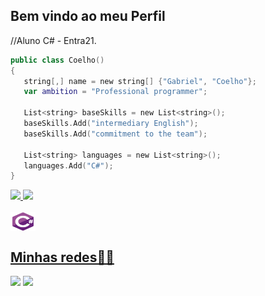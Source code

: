 ## Bem vindo ao meu Perfil ##

//Aluno C# - Entra21.

```kotlin
public class Coelho()
{
   string[,] name = new string[] {"Gabriel", "Coelho"};
   var ambition = "Professional programmer";
   
   List<string> baseSkills = new List<string>();
   baseSkills.Add("intermediary English");
   baseSkills.Add("commitment to the team");
   
   List<string> languages = new List<string>();
   languages.Add("C#");
}
```

  <div>
  <a href="https://github.com/GRCcoelho">
  <img height="180em" src="https://github-readme-stats.vercel.app/api?username=GRCcoelho&show_icons=true&theme=dracula&include_all_commits=true&count_private=true"/>
  <img height="180em" src="https://github-readme-stats.vercel.app/api/top-langs/?username=GRCcoelho&layout=compact&langs_count=7&theme=dracula"/>
</div>
 
<div style="display: inline_block"><br>
  <img align="center" alt="Gabriel-Csharp" height="30" width="40" src="https://raw.githubusercontent.com/devicons/devicon/master/icons/csharp/csharp-original.svg">
  
  </div>
  
  ##
  

   ## Minhas redes👨‍💻 ##
  <div>   
  <a href="https://www.instagram.com/gabzinrc/" target="_blank"><img src="https://img.shields.io/badge/-Instagram-%23E4405F?style=for-the-badge&logo=instagram&logoColor=white" target="_blank"></a>
  <a href="https://www.linkedin.com/in/gabriel-coelho-0473751b7/" target="_blank"><img src="https://img.shields.io/badge/-LinkedIn-%230077B5?style=for-the-badge&logo=linkedin&logoColor=white" target="_blank"></a>
    
 
 
 
  </div>
